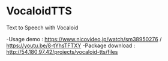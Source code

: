 # VocaloidTTS
Text to Speech with Vocaloid

-Usage demo : https://www.nicovideo.jp/watch/sm38950276  /  https://youtu.be/8-tYhsTFTXY
-Package download : http://54.180.97.42/projects/vocaloid-tts/files
